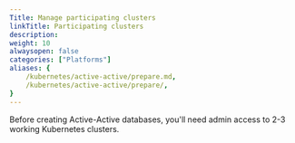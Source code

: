 ```yaml
---
Title: Manage participating clusters
linkTitle: Participating clusters
description: 
weight: 10
alwaysopen: false
categories: ["Platforms"]
aliases: {
    /kubernetes/active-active/prepare.md,
    /kubernetes/active-active/prepare/,
}
---
```


Before creating Active-Active databases, you'll need admin access to 2-3 working Kubernetes clusters. 